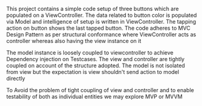 This project contains a simple code setup of three buttons which are populated on a ViewController. The data related to button color is populated via Model and intelligence of setup is written in ViewController. The tapping action on button shows the last tapped button. The code adheres to MVC Design Pattern as per structural conformance where ViewController acts as controller whereas also having the view instance on it

The model instance is loosely coupled to viewcontroller to achieve Dependency injection on Testcases. The view and controller are tightly coupled on account of the structure adopted. The model is not isolated from view but the expectation is view shouldn't send action to model directly

To Avoid the problem of tight coupling of view and controller and to enable testability of both as individual entities we may explore MVP or MVVM
